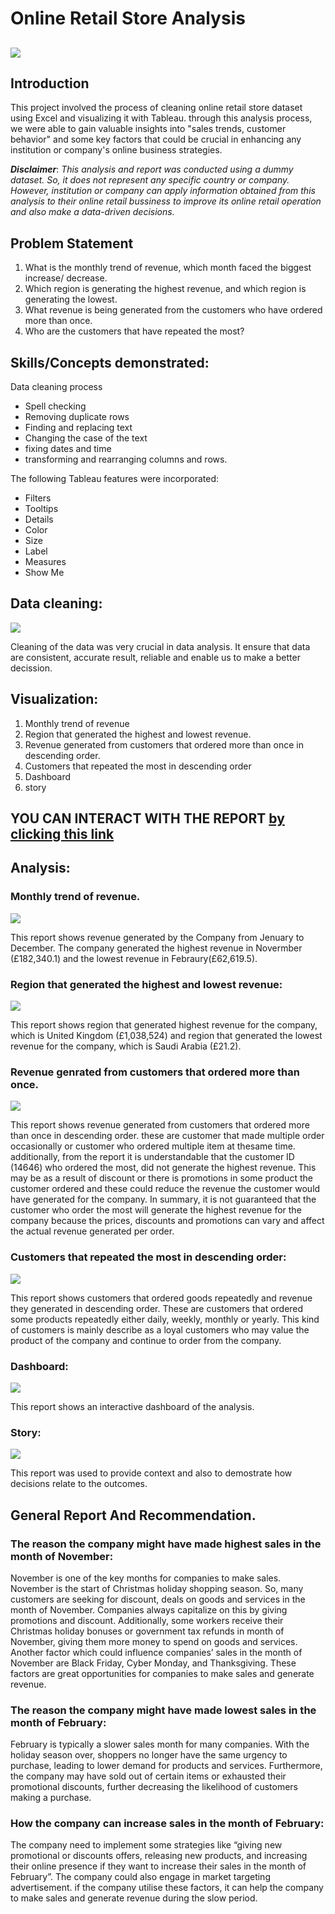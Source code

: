 # Online Retail Store Analysis

![](https://github.com/Londonfc22/Data-Analystic-Project/blob/main/data%20set%20image%202.jpg)
---

## Introduction
This project involved the process of cleaning online retail store dataset using Excel and visualizing it with Tableau. through this analysis process, we were able to gain valuable insights into "sales trends, customer behavior" and some key factors that could be crucial in enhancing any institution or company's online business strategies. 

**_Disclaimer_**: _This analysis and report was conducted using a dummy dataset. So, it does not represent any specific country or company. However, institution or company can apply information obtained from this analysis to their online retail bussiness to improve its online retail operation and also make a data-driven decisions._

## Problem Statement
1. What is the monthly trend of revenue, which month faced the biggest increase/ decrease.
2. Which region is generating the highest revenue, and which region is generating the lowest.
3. What revenue is being generated from the customers who have ordered more than once.
4. Who are the customers that have repeated the most?

## Skills/Concepts demonstrated:
Data cleaning process

  - Spell checking
  - Removing duplicate rows
  - Finding and replacing text
  - Changing the case of the text
  - fixing dates and time
  - transforming and rearranging columns and rows.

The following Tableau features were incorporated:
- Filters 
- Tooltips
- Details
- Color
- Size
- Label 
- Measures
- Show Me

## Data cleaning:
![](https://github.com/Londonfc22/Data-Analystic-Project/blob/main/Excel%20dataset%20project%201.png)

Cleaning of the data was very crucial in data analysis. It ensure that data are consistent, accurate result, reliable and enable us to make a better decission.


## Visualization:

1. Monthly trend of revenue
2. Region that generated the highest and lowest revenue.
3. Revenue generated from customers that ordered more than once in descending order.
4. Customers that  repeated the most in descending order
5. Dashboard
6. story

 ## YOU CAN INTERACT WITH THE REPORT [by clicking this link](https://public.tableau.com/app/profile/johnbosco.emmanuel/viz/BoscoProject1/Story1?publish=yes)
 
 ## Analysis:
 ### Monthly trend of revenue.
 ![](https://github.com/Londonfc22/Data-Analystic-Project/blob/main/Monthly%20trend%20of%20revenue.png)
 
 This report shows revenue generated  by the Company from Jenuary to December.
 The company generated the highest revenue in Novermber (£182,340.1) and the lowest revenue in Febraury(£62,619.5).
 
 ### Region that generated the highest and lowest revenue:
 
 ![](https://github.com/Londonfc22/Data-Analystic-Project/blob/main/Region%20with%20highestlowest%20revenue.png)
 
 This report shows region that generated highest revenue for the company, which is United Kingdom (£1,038,524) and region that generated the lowest revenue for the      company, which is Saudi Arabia (£21.2).
 
 ### Revenue genrated from customers that ordered more than once.
 
 ![](https://github.com/Londonfc22/Data-Analystic-Project/blob/main/revenue%20generated%20by%20customer%20that%20order%20more%20than%20once%20image.png) 
 
 This report shows revenue generated from customers that ordered more than once in descending order.
 these are customer that made multiple order occasionally or customer who ordered multiple item at thesame time. additionally, from the report it is understandable     that the customer ID (14646) who ordered the most, did not generate the highest revenue. This may be as a result of discount or there is promotions in some product     the customer ordered and these could reduce the revenue the customer would have generated for the company. In summary, it is not guaranteed that the customer who order the most will generate the highest revenue for the company because the prices, discounts and promotions can vary and affect the actual revenue generated per order.
 
 
 ### Customers that repeated the most in descending order:
 
 ![](https://github.com/Londonfc22/Data-Analystic-Project/blob/main/customer%20that%20repeated%20the%20most%20in%20descending%20order.png)
 
 This report shows customers that ordered goods repeatedly and revenue they generated in descending order.
 These are customers that ordered some products repeatedly either daily, weekly, monthly or yearly. This kind of customers is mainly describe as a loyal customers who may value the product of the company and continue to order from the company.
 
 
 
 ### Dashboard:
 ![](https://github.com/Londonfc22/Data-Analystic-Project/blob/main/Dashboard%201.png%20image%201.png)
 
This report shows an interactive dashboard of the analysis.

### Story:

![](https://github.com/Londonfc22/Data-Analystic-Project/blob/main/Story%201.png2.png)

This report was used to provide context and also to demostrate how decisions relate to the outcomes.

## General Report And Recommendation.

### The reason the company might have made highest sales in the month of November:

November is one of the key months for companies to make sales. November is the start of Christmas holiday shopping season. So, many customers are seeking for discount, deals on goods and services in the month of November. Companies always capitalize on this by giving promotions and discount. 
Additionally, some workers receive their Christmas holiday bonuses or government tax refunds in month of November, giving them more money to spend on goods and services. Another factor which could influence companies’ sales in the month of November are Black Friday, Cyber Monday, and Thanksgiving. These factors are great opportunities for companies to make sales and generate revenue.

### The reason the company might have made lowest sales in the month of February:

February is typically a slower sales month for many companies. With the holiday season over, shoppers no longer have the same urgency to purchase, leading to lower demand for products and services. Furthermore, the company may have sold out of certain items or exhausted their promotional discounts, further decreasing the likelihood of customers making a purchase.

### How the company can increase sales in the month of February:

The company need to implement some strategies like “giving new promotional or discounts offers, releasing new products, and increasing their online presence if they want to increase their sales in the month of February”. The company could also engage in market targeting advertisement. if the company utilise these factors, it can help the company to make sales and generate revenue during the slow period.


 
 


